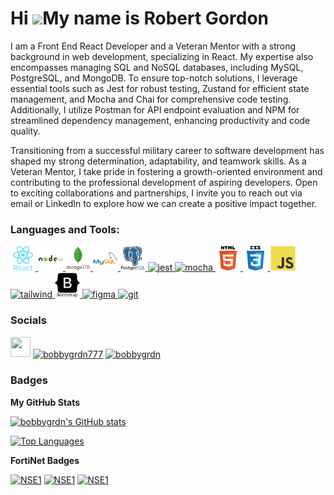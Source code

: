 Hi ![](https://user-images.githubusercontent.com/18350557/176309783-0785949b-9127-417c-8b55-ab5a4333674e.gif)My name is Robert Gordon
=====================================================================================================================================

I am a Front End React Developer and a Veteran Mentor with a strong background in web development, specializing in React. My expertise also encompasses managing SQL and NoSQL databases, including MySQL, PostgreSQL, and MongoDB. To ensure top-notch solutions, I leverage essential tools such as Jest for robust testing, Zustand for efficient state management, and Mocha and Chai for comprehensive code testing. Additionally, I utilize Postman for API endpoint evaluation and NPM for streamlined dependency management, enhancing productivity and code quality.

Transitioning from a successful military career to software development has shaped my strong determination, adaptability, and teamwork skills. As a Veteran Mentor, I take pride in fostering a growth-oriented environment and contributing to the professional development of aspiring developers. Open to exciting collaborations and partnerships, I invite you to reach out via email or LinkedIn to explore how we can create a positive impact together.

<h3 align="left">Languages and Tools:</h3>
<p align="left"> 
  <a href="https://reactjs.org/" target="_blank" rel="noreferrer"> <img src="https://raw.githubusercontent.com/devicons/devicon/master/icons/react/react-original-wordmark.svg" alt="react" width="40" height="40"/> </a> 
  <a href="https://nodejs.org" target="_blank" rel="noreferrer"> <img src="https://raw.githubusercontent.com/devicons/devicon/master/icons/nodejs/nodejs-original-wordmark.svg" alt="nodejs" width="40" height="40"/> </a> 
  <a href="https://www.mongodb.com/" target="_blank" rel="noreferrer"> <img src="https://raw.githubusercontent.com/devicons/devicon/master/icons/mongodb/mongodb-original-wordmark.svg" alt="mongodb" width="40" height="40"/> </a> 
  <a href="https://www.mysql.com/" target="_blank" rel="noreferrer"> <img src="https://raw.githubusercontent.com/devicons/devicon/master/icons/mysql/mysql-original-wordmark.svg" alt="mysql" width="40" height="40"/> </a> 
  <a href="https://www.postgresql.org" target="_blank" rel="noreferrer"> <img src="https://raw.githubusercontent.com/devicons/devicon/master/icons/postgresql/postgresql-original-wordmark.svg" alt="postgresql" width="40" height="40"/> </a>
  <a href="https://jestjs.io" target="_blank" rel="noreferrer"> <img src="https://www.vectorlogo.zone/logos/jestjsio/jestjsio-icon.svg" alt="jest" width="40" height="40"/> </a> 
  <a href="https://mochajs.org" target="_blank" rel="noreferrer"> <img src="https://www.vectorlogo.zone/logos/mochajs/mochajs-icon.svg" alt="mocha" width="40" height="40"/> </a> 
  <a href="https://www.w3.org/html/" target="_blank" rel="noreferrer"> <img src="https://raw.githubusercontent.com/devicons/devicon/master/icons/html5/html5-original-wordmark.svg" alt="html5" width="40" height="40"/> </a> 
  <a href="https://www.w3schools.com/css/" target="_blank" rel="noreferrer"> <img src="https://raw.githubusercontent.com/devicons/devicon/master/icons/css3/css3-original-wordmark.svg" alt="css3" width="40" height="40"/> </a> 
  <a href="https://developer.mozilla.org/en-US/docs/Web/JavaScript" target="_blank" rel="noreferrer"> <img src="https://raw.githubusercontent.com/devicons/devicon/master/icons/javascript/javascript-original.svg" alt="javascript" width="40" height="40"/> </a> 
  <a href="https://tailwindcss.com/" target="_blank" rel="noreferrer"> <img src="https://www.vectorlogo.zone/logos/tailwindcss/tailwindcss-icon.svg" alt="tailwind" width="40" height="40"/> </a> 
  <a href="https://getbootstrap.com" target="_blank" rel="noreferrer"> <img src="https://raw.githubusercontent.com/devicons/devicon/master/icons/bootstrap/bootstrap-plain-wordmark.svg" alt="bootstrap" width="40" height="40"/> </a> 
  <a href="https://www.figma.com/" target="_blank" rel="noreferrer"> <img src="https://www.vectorlogo.zone/logos/figma/figma-icon.svg" alt="figma" width="40" height="40"/> </a> 
  <a href="https://git-scm.com/" target="_blank" rel="noreferrer"> <img src="https://www.vectorlogo.zone/logos/git-scm/git-scm-icon.svg" alt="git" width="40" height="40"/> </a> 
</p>


### Socials

<p align="left">
  <a href="https://www.linkedin.com/in/bobbygrdn" target="_blank" rel="noreferrer"><img src="https://raw.githubusercontent.com/danielcranney/readme-generator/main/public/icons/socials/linkedin.svg" width="32" height="32" /></a>
  <a href="https://www.hackerrank.com/bobbygrdn777" target="blank"><img align="center" src="https://raw.githubusercontent.com/rahuldkjain/github-profile-readme-generator/master/src/images/icons/Social/hackerrank.svg" alt="bobbygrdn777" height="32" width="32" /></a>
  <a href="https://www.leetcode.com/bobbygrdn" target="blank"><img align="center" src="https://raw.githubusercontent.com/rahuldkjain/github-profile-readme-generator/master/src/images/icons/Social/leet-code.svg" alt="bobbygrdn" height="32" width="32" /></a>
</p>

### Badges

<b>My GitHub Stats</b>

<a href="http://www.github.com/bobbygrdn"><img src="https://github-readme-stats.vercel.app/api?username=bobbygrdn&show_icons=true&hide=stars,issues,&count_private=true&title_color=3382ed&text_color=ffffff&icon_color=3382ed&bg_color=1c1917&hide_border=true&show_icons=true" alt="bobbygrdn's GitHub stats" /></a>

<a href="https://github.com/bobbygrdn" align="left"><img src="https://github-readme-stats.vercel.app/api/top-langs/?username=bobbygrdn&langs_count=10&title_color=3382ed&text_color=ffffff&icon_color=3382ed&bg_color=1c1917&hide_border=true&locale=en&custom_title=Top%20%Languages" alt="Top Languages" /></a>

<b>FortiNet Badges</b>

<p align="left">
<a href="https://training.fortinet.com/mod/customcert/verify_certificate.php" target="_blank" rel="noreferrer"><img src="https://user-images.githubusercontent.com/96712943/198733019-7ca649c6-4d06-4a69-b7aa-6217044f6207.png" width="96" height="96" alt="NSE1" /></a>
<a href="https://training.fortinet.com/mod/customcert/verify_certificate.php" target="_blank" rel="noreferrer"><img src="https://user-images.githubusercontent.com/96712943/198898802-6e98e9f0-3131-4f4d-a25a-5048ef81d096.png" width="96" height="96" alt="NSE1" /></a>
<a href="https://training.fortinet.com/mod/customcert/verify_certificate.php" target="_blank" rel="noreferrer"><img src="https://user-images.githubusercontent.com/96712943/199097252-449ac01b-49ef-4091-ab24-71a62e1a63c8.png" width="96" height="96" alt="NSE1" /></a>
</p>

